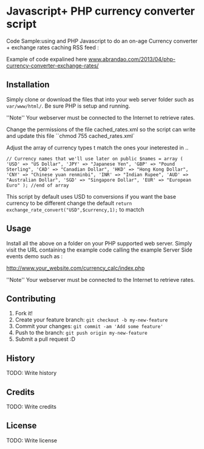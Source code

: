 # Javascript+ PHP currency converter script  
Code Sample:using and  PHP Javascript  to do an on-age Currency converter + exchange rates caching RSS feed :


Example of code expalined here www.abrandao.com/2013/04/php-currency-converter-exchange-rates/

## Installation
Simply clone  or download the  files that into your web server folder such as `var/www/html/`. 
Be sure PHP is setup and running. 

  ''Note'' Your webserver must be connected to the Internet to retrieve rates.
 
Change the permissions of the file cached_rates.xml so the script can write and update this file
``chmod 755 cached_rates.xml` 

Adjust the array of currency types t match the ones your ineterested in ..

`// Currency names that we'll use later on
public $names = array (
'USD' => "US Dollar",
'JPY' => "Japanese Yen",
'GBP' => "Pound Sterling",
'CAD' => "Canadian Dollar",
'HKD' => "Hong Kong Dollar",
'CNY' => "Chinese yuan renminbi",
'INR' => "Indian Rupee",
'AUD' => "Australian Dollar",
'SGD' => "Singapore Dollar",
'EUR' => "European Euro"
); //end of array`


This script by default uses USD to <currency> conversions if you want the base currency to be  different change the default 
	`return exchange_rate_convert("USD",$currency,1);` 
to mactch 

## Usage

 Install all the above on a folder on your PHP supported web server.
 Simply visit the URL containing the example code  calling the example Server Side events demo such as :

http://www.your_website.com/currency_calc/index.php

''Note'' Your webserver must be connected to the Internet to retrieve rates.

## Contributing
1. Fork it!
2. Create your feature branch: `git checkout -b my-new-feature`
3. Commit your changes: `git commit -am 'Add some feature'`
4. Push to the branch: `git push origin my-new-feature`
5. Submit a pull request :D
## History
TODO: Write history
## Credits
TODO: Write credits
## License
TODO: Write license
